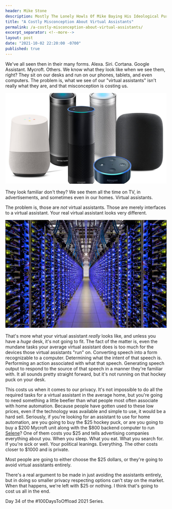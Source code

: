 ```yaml
---
header: Mike Stone
description: Mostly The Lonely Howls Of Mike Baying His Ideological Purity At The Moon
title: "A Costly Misconception About Virtual Assistants"
permalink: /a-costly-misconception-about-virtual-assistants/
excerpt_separator: <!--more-->
layout: post
date: "2021-10-02 22:20:00 -0700"
published: true
---
```


We've all seen then in their many forms. Alexa. Siri. Cortana. Google Assistant. Mycroft. Others. We know what they look like when we see them, right? They sit on our desks and run on our phones, tablets, and even computers. The problem is, what we see of our "virtual assistants" isn't really what they are, and that misconception is costing us.

<!--more-->

![](/assets/images/virtualassistants.jpg)

They look familiar don't they? We see them all the time on TV, in advertisements, and sometimes even in our homes. Virtual assistants.

The problem is, those are _not_ virtual assistants. Those are merely interfaces to a virtual assistant. Your real virtual assistant looks very different.

![](/assets/images/datacenter.jpg)

That's more what your virtual assistant _really_ looks like, and unless you have a _huge_ desk, it's not going to fit. The fact of the matter is, even the mundane tasks your average virtual assistant does is too much for the devices those virtual assistants "run" on. Converting speech into a form recognizable to a computer. Determining what the intent of that speech is. Performing an action associated with what that speech. Generating speech output to respond to the source of that speech in a manner they're familiar with. It all sounds pretty straight forward, but it's not running on that hockey puck on your desk. 

This costs us when it comes to our privacy. It's not impossible to do all the required tasks for a virtual assistant in the average home, but you're going to need something a little beefier than what people most often associate with home automation. Because people have gotten used to these low prices, even if the technology was available and simple to use, it would be a hard sell. Seriously, if you're looking for an assistant to use for home automation, are you going to buy the $25 hockey puck, or are you going to buy a $200 Mycroft unit along with the $800 backend computer to run [Selene](https://github.com/MycroftAI/selene-backend)? One of them costs you $25 and tells advertising companies everything about you. When you sleep. What you eat. What you search for. If you're sick or well. Your political leanings. Everything. The other costs closer to $1000 and is private.

Most people are going to either choose the $25 dollars, or they're going to avoid virtual assistants entirely.

There's a real argument to be made in just avoiding the assistants entirely, but in doing so smaller privacy respecting options can't stay on the market. When that happens, we're left with $25 or nothing. I think that's going to cost us all in the end.

Day 34 of the #100DaysToOffload 2021 Series.
